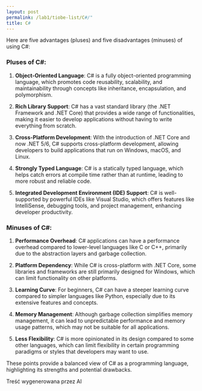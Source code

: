 ```yaml
---
layout: post
permalink: /lab1/tiobe-list/C#/"
title: C#
---
```

Here are five advantages (pluses) and five disadvantages (minuses) of using C#:

### Pluses of C#:

1. **Object-Oriented Language**: C# is a fully object-oriented programming language, which promotes code reusability, scalability, and maintainability through concepts like inheritance, encapsulation, and polymorphism.

2. **Rich Library Support**: C# has a vast standard library (the .NET Framework and .NET Core) that provides a wide range of functionalities, making it easier to develop applications without having to write everything from scratch.

3. **Cross-Platform Development**: With the introduction of .NET Core and now .NET 5/6, C# supports cross-platform development, allowing developers to build applications that run on Windows, macOS, and Linux.

4. **Strongly Typed Language**: C# is a statically typed language, which helps catch errors at compile time rather than at runtime, leading to more robust and reliable code.

5. **Integrated Development Environment (IDE) Support**: C# is well-supported by powerful IDEs like Visual Studio, which offers features like IntelliSense, debugging tools, and project management, enhancing developer productivity.

### Minuses of C#:

1. **Performance Overhead**: C# applications can have a performance overhead compared to lower-level languages like C or C++, primarily due to the abstraction layers and garbage collection.

2. **Platform Dependency**: While C# is cross-platform with .NET Core, some libraries and frameworks are still primarily designed for Windows, which can limit functionality on other platforms.

3. **Learning Curve**: For beginners, C# can have a steeper learning curve compared to simpler languages like Python, especially due to its extensive features and concepts.

4. **Memory Management**: Although garbage collection simplifies memory management, it can lead to unpredictable performance and memory usage patterns, which may not be suitable for all applications.

5. **Less Flexibility**: C# is more opinionated in its design compared to some other languages, which can limit flexibility in certain programming paradigms or styles that developers may want to use.

These points provide a balanced view of C# as a programming language, highlighting its strengths and potential drawbacks.

Treść wygenerowana przez AI
